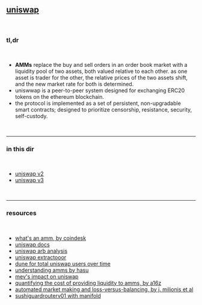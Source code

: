 ## [uniswap](https://uniswap.org/)

<br>

### tl,dr


<br>

* **AMMs** replace the buy and sell orders in an order book market with a liquidity pool of two assets, both valued relative to each other. as one asset is trader for the other, the relative prices of the two assets shift, and the new market rate for both is determined.
* uniswwap is a peer-to-peer system designed for exchanging ERC20 tokens on the ethereum blockchain.
* the protocol is implemented as a set of persistent, non-upgradable smart contracts; designed to prioritize censorship, resistance, security, self-custody.


<br>

---

### in this dir

<br>

* [uniswap v2](uniswap-v2)
* [uniswap v3](uniswap-v3)


<br>

---

### resources

<br>


* [what's an amm, by coindesk](https://www.coindesk.com/learn/what-is-an-automated-market-maker/)
* [uniswap docs](https://docs.uniswap.org/protocol)
* [uniswap arb analysis](https://github.com/ccyanxyz/uniswap-arbitrage-analysis)
* [uniswap extractooor](https://www.uniswap.shippooor.xyz/)
* [dune for total uniswap users over time](https://dune.com/queries/2740)
* [understanding amms by hasu](https://www.paradigm.xyz/2021/04/understanding-automated-market-makers-part-1-price-impact)
* [mev's impact on uniswap](https://eigenphi.io/report/mev-impact-on-uniswap)
* [quantifying the cost of providing liquidity to amms, by a16z](https://a16zcrypto.com/lvr-quantifying-the-cost-of-providing-liquidity-to-automated-market-makers/)
* [automated market making and loss-versus-balancing, by j. milionis et al](https://arxiv.org/abs/2208.06046)
* [sushiguardrouterv01 with manifold](https://snapshot.org/#/sushigov.eth/proposal/bafkreigjjhjx2j2b526d3poeg23w2xan4rcgnzvcxinsssv7n37lu5p7s4)

